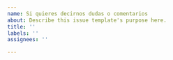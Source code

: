 ```yaml
---
name: Si quieres decirnos dudas o comentarios
about: Describe this issue template's purpose here.
title: ''
labels: ''
assignees: ''

---
```



